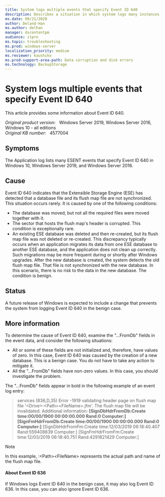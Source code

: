 ```yaml
---
title: System logs multiple events that specify Event ID 640
description: Describes a situation in which system logs many instances of Event ID 640
ms.date: 09/21/2020
author: Deland-Han
ms.author: delhan 
manager: dscontentpm
audience: itpro
ms.topic: troubleshooting
ms.prod: windows-server
localization_priority: medium
ms.reviewer: kaushika
ms.prod-support-area-path: Data corruption and disk errors
ms.technology: BackupStorage
---
```

# System logs multiple events that specify Event ID 640

This article provides some information about Event ID 640.

_Original product version:_ &nbsp; Windows Server 2019, Windows Server 2016, Windows 10 - all editions  
_Original KB number:_ &nbsp; 4577004

## Symptoms

The Application log lists many ESENT events that specify Event ID 640 in Windows 10, Windows Server 2019, and Windows Server 2016.

## Cause

Event ID 640 indicates that the Extensible Storage Engine (ESE) has detected that a database file and its flush map file are not synchronized. This situation occurs rarely. It is caused by one of the following conditions:
- The database was moved, but not all the required files were moved together with it.
- The sector that hosts the flush map's header is corrupted. This condition is exceptionally rare.
- An existing ESE database was deleted and then re-created, but its flush map file was not deleted or re-created. This discrepancy typically occurs when an application migrates its data from one ESE database to another ESE database, and the application does not clean up correctly. Such migrations may be more frequent during or shortly after Windows upgrades. After the new database is created, the system detects the old flush map file. That file is not synchronized with the new database. In this scenario, there is no risk to the data in the new database. The condition is benign.

## Status

A future release of Windows is expected to include a change that prevents the system from logging Event ID 640 in the benign case.

## More information

To determine the cause of Event ID 640, examine the "...FromDb" fields in the event data, and consider the following situations:
- All or some of these fields are not initialized and, therefore, have values of zero. In this case, Event ID 640 was caused by the creation of a new database. This is a benign case. You do not have to take any action to mitigate it.
- All the "...FromDb" fields have non-zero values. In this case, you should investigate the problem.

The "...FromDb" fields appear in bold in the following example of an event log entry:  

>services (836,D,35) Error -1919 validating header page on flush map file '\<Drive>:\<Path>\<FileName>.jfm'. The flush map file will be invalidated. Additional information: **[SignDbHdrFromDb:Create time:00/00/1900 00:00:00.000 Rand:0 Computer:] [SignFmHdrFromDb:Create time:00/00/1900 00:00:00.000 Rand:0 Computer:]** [SignDbHdrFromFm:Create time:12/03/2019 06:18:40.407 Rand:559408839 Computer:] [SignFmHdrFromFm:Create time:12/03/2019 06:18:40.751 Rand:4291821429 Computer:]

>[!Note]
In this example, <Drive>:\<Path>\<FileName> represents the actual path and name of the flush map file.

#### About Event ID 636

If Windows logs Event ID 640 in the benign case, it may also log Event ID 636. In this case, you can also ignore Event ID 636.
